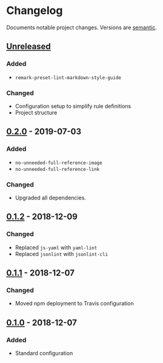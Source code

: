 # Changelog

Documents notable project changes. Versions are [semantic][].

## [Unreleased][]

### Added

- `remark-preset-lint-markdown-style-guide`

### Changed

- Configuration setup to simplify rule definitions
- Project structure

## [0.2.0][] - 2019-07-03

### Added
- `no-unneeded-full-reference-image`
- `no-unneeded-full-reference-link`

### Changed
- Upgraded all dependencies.

## [0.1.2][] - 2018-12-09

### Changed
- Replaced `js-yaml` with `yaml-lint`
- Replaced `jsonlint` with `jsonlint-cli`

## [0.1.1][] - 2018-12-07

### Changed
- Moved npm deployment to Travis configuration

## [0.1.0][] - 2018-12-07

### Added
- Standard configuration

[unreleased]: https://github.com/mgsisk/remark-lint-config/compare/v0.2.0...HEAD
[0.2.0]: https://github.com/mgsisk/remark-lint-config/compare/v0.1.2...v0.2.0
[0.1.2]: https://github.com/mgsisk/remark-lint-config/compare/v0.1.1...v0.1.2
[0.1.1]: https://github.com/mgsisk/remark-lint-config/compare/v0.1.0...v0.1.1
[0.1.0]: https://github.com/mgsisk/remark-lint-config/tree/v0.1.0
[semantic]: https://semver.org
